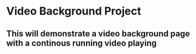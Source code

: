# Video Background Project

## This will demonstrate a video background page with a continous running video playing